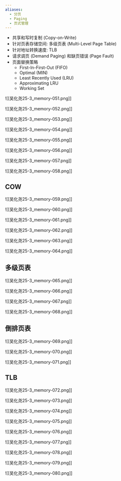 ```yaml
---
aliases:
  - 分页
  - Paging
  - 页式管理
---
```


 - 共享和写时复制 (Copy-on-Write)
 - 针对⻚表存储空间: 多级⻚表 (Multi-Level Page Table)
 - 针对地址转换速度: TLB
- 请求调⻚ (Demand Paging) 和缺⻚错误 (Page Fault)
- ⻚⾯替换策略
	- First-In-First-Out (FIFO)
	- Optimal (MIN)
	- Least Recently Used (LRU)
	- Approximating LRU
	- Working Set
 
![[吴化尧25-3_memory-051.png]]

![[吴化尧25-3_memory-052.png]]

![[吴化尧25-3_memory-053.png]]

![[吴化尧25-3_memory-054.png]]

![[吴化尧25-3_memory-055.png]]

![[吴化尧25-3_memory-056.png]]


![[吴化尧25-3_memory-057.png]]

![[吴化尧25-3_memory-058.png]]

## COW

![[吴化尧25-3_memory-059.png]]

![[吴化尧25-3_memory-060.png]]

![[吴化尧25-3_memory-061.png]]

![[吴化尧25-3_memory-062.png]]

![[吴化尧25-3_memory-063.png]]

![[吴化尧25-3_memory-064.png]]


## 多级页表

![[吴化尧25-3_memory-065.png]]

![[吴化尧25-3_memory-066.png]]

![[吴化尧25-3_memory-067.png]]

![[吴化尧25-3_memory-068.png]]

## 倒排页表

![[吴化尧25-3_memory-069.png]]

![[吴化尧25-3_memory-070.png]]

![[吴化尧25-3_memory-071.png]]

## TLB

![[吴化尧25-3_memory-072.png]]

![[吴化尧25-3_memory-073.png]]

![[吴化尧25-3_memory-074.png]]

![[吴化尧25-3_memory-075.png]]

![[吴化尧25-3_memory-076.png]]

![[吴化尧25-3_memory-077.png]]

![[吴化尧25-3_memory-078.png]]

![[吴化尧25-3_memory-079.png]]

![[吴化尧25-3_memory-080.png]]


